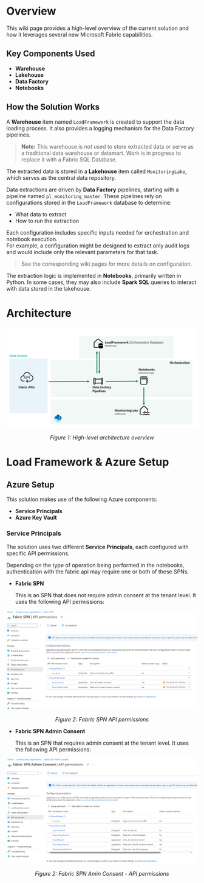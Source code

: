 # Overview

This wiki page provides a high-level overview of the current solution and how it leverages several new Microsoft Fabric capabilities.

## Key Components Used

- **Warehouse**
- **Lakehouse**
- **Data Factory**
- **Notebooks**

## How the Solution Works

A **Warehouse** item named `LoadFramework` is created to support the data loading process. It also provides a logging mechanism for the Data Factory pipelines.  
> **Note:** This warehouse is *not* used to store extracted data or serve as a traditional data warehouse or datamart. Work is in progress to replace it with a Fabric SQL Database.

The extracted data is stored in a **Lakehouse** item called `MonitoringLake`, which serves as the central data repository.

Data extractions are driven by **Data Factory** pipelines, starting with a pipeline named `pl_monitoring_master`. These pipelines rely on configurations stored in the `LoadFramework` database to determine:

- What data to extract
- How to run the extraction

Each configuration includes specific inputs needed for orchestration and notebook execution.  
For example, a configuration might be designed to extract only audit logs and would include only the relevant parameters for that task.

> See the corresponding wiki pages for more details on configuration.

The extraction logic is implemented in **Notebooks**, primarily written in Python. In some cases, they may also include **Spark SQL** queries to interact with data stored in the lakehouse.

# Architecture

<p align="center">
  <img src="resources/Architecture.png" alt="Architecture Diagram" width="600"/>
</p>
<p align="center"><em>Figure 1: High-level architecture overview</em></p>

# Load Framework & Azure Setup

## Azure Setup

This solution makes use of the following Azure components:

- **Service Principals**
- **Azure Key Vault**

### Service Principals

The solution uses two different **Service Principals**, each configured with specific API permissions.

Depending on the type of operation being performed in the notebooks, authentication with the fabric api may require one or both of these SPNs.

- **Fabric SPN**

  This is an SPN that does not require admin consent at the tenant level. It uses the following API permissions:

<p align="center">
  <img src="resources/Azure - Fabric SPN - Permissions.png" alt="Fabric SPN" width="600"/>
</p>
<p align="center"><em>Figure 2: Fabric SPN API permissions</em></p>


- **Fabric SPN Admin Consent**

  This is an SPN that requires admin consent at the tenant level. It uses the following API permissions:

<p align="center">
  <img src="resources/Azure - Fabric SPN Admin Consent - Permissions.png" alt="Fabric SPN" width="600"/>
</p>
<p align="center"><em>Figure 2: Fabric SPN Amin Consent - API permissions</em></p>

